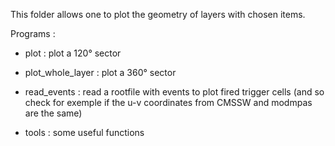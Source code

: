 This folder allows one to plot the geometry of layers with chosen items.

Programs :

- plot : plot a 120° sector 

- plot_whole_layer :  plot a 360° sector
  
- read_events : read a rootfile with events to plot fired trigger cells (and so check for exemple if the u-v coordinates from CMSSW and modmpas are the same)

- tools : some useful functions

